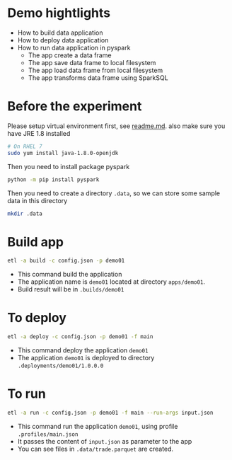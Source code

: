 # Demo hightlights
* How to build data application
* How to deploy data application
* How to run data application in pyspark
    * The app create a data frame
    * The app save data frame to local filesystem
    * The app load data frame from local filesystem
    * The app transforms data frame using SparkSQL
    
# Before the experiment
Please setup virtual environment first, see [readme.md](../readme.md).
also make sure you have JRE 1.8 installed
```bash
# On RHEL 7
sudo yum install java-1.8.0-openjdk
```

Then you need to install package pyspark
```bash
python -m pip install pyspark
```

Then you need to create a directory `.data`, so we can store some sample data in this directory
```bash
mkdir .data
```


# Build app
```bash
etl -a build -c config.json -p demo01
```
* This command build the application
* The application name is `demo01` located at directory `apps/demo01`. 
* Build result will be in `.builds/demo01`


# To deploy
```bash
etl -a deploy -c config.json -p demo01 -f main
```
* This command deploy the application `demo01`
* The application `demo01` is deployed to directory `.deployments/demo01/1.0.0.0`

# To run
```bash
etl -a run -c config.json -p demo01 -f main --run-args input.json
```
* This command run the application `demo01`, using profile `.profiles/main.json`
* It passes the content of `input.json` as parameter to the app
* You can see files in `.data/trade.parquet` are created.

